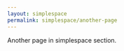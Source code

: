 ```yaml
---
layout: simplespace
permalink: simplespace/another-page
---
```


Another page in simplespace section.
